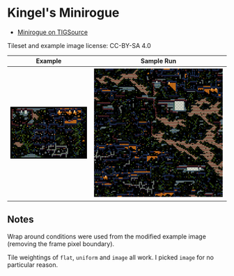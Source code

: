 Kingel's Minirogue
===

* [Minirogue on TIGSource](https://forums.tigsource.com/index.php?topic=14166.0)

Tileset and example image license: CC-BY-SA 4.0

| Example | Sample Run |
|---|---|
| ![example](data/kingel_minirogue.png) | ![sample run](data/minirogue_128x128.png) |



Notes
---

Wrap around conditions were used from the modified example image (removing the frame pixel boundary).

Tile weightings of `flat`, `uniform` and `image` all work.
I picked `image` for no particular reason.

